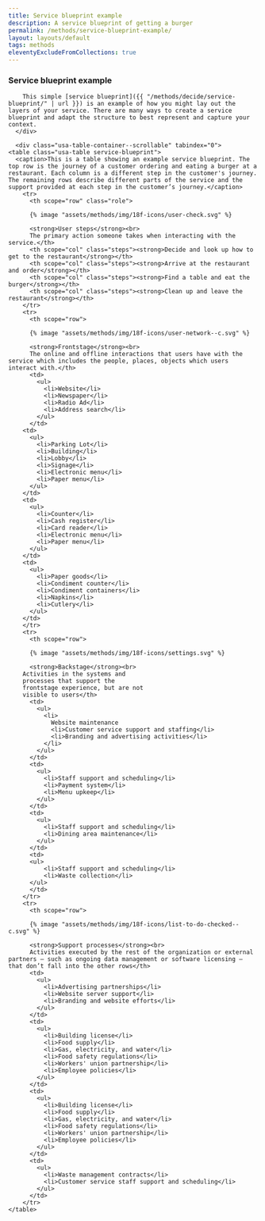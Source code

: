 ```yaml
---
title: Service blueprint example
description: A service blueprint of getting a burger
permalink: /methods/service-blueprint-example/
layout: layouts/default
tags: methods
eleventyExcludeFromCollections: true
---
```


<style type="text/css" media="print">
@page {
  margin: 1in;
}
</style>

<div class="layout--service-blueprint-example">
  <section class="category category--decide usa-section usa-prose">
    <section class="example-card grid-container">
      <h1>Service blueprint example</h1>
      <div class="grid-col-10">

        This simple [service blueprint]({{ "/methods/decide/service-blueprint/" | url }}) is an example of how you might lay out the layers of your service. There are many ways to create a service blueprint and adapt the structure to best represent and capture your context.
      </div>

      <div class="usa-table-container--scrollable" tabindex="0">
    <table class="usa-table service-blueprint">
      <caption>This is a table showing an example service blueprint. The top row is the journey of a customer ordering and eating a burger at a restaurant. Each column is a different step in the customer's journey. The remaining rows describe different parts of the service and the support provided at each step in the customer’s journey.</caption>
        <tr>
          <th scope="row" class="role">

          {% image "assets/methods/img/18f-icons/user-check.svg" %}

          <strong>User steps</strong><br>
          The primary action someone takes when interacting with the service.</th>
          <th scope="col" class="steps"><strong>Decide and look up how to get to the restaurant</strong></th>
          <th scope="col" class="steps"><strong>Arrive at the restaurant and order</strong></th>
          <th scope="col" class="steps"><strong>Find a table and eat the burger</strong></th>
          <th scope="col" class="steps"><strong>Clean up and leave the restaurant</strong></th>
        </tr>
        <tr>
          <th scope="row">

          {% image "assets/methods/img/18f-icons/user-network--c.svg" %}

          <strong>Frontstage</strong><br>
          The online and offline interactions that users have with the service which includes the people, places, objects which users interact with.</th>
          <td>
            <ul>
              <li>Website</li>
              <li>Newspaper</li>
              <li>Radio Ad</li>
              <li>Address search</li>
            </ul>
          </td>
        <td>
          <ul>
            <li>Parking Lot</li>
            <li>Building</li>
            <li>Lobby</li>
            <li>Signage</li>
            <li>Electronic menu</li>
            <li>Paper menu</li>
          </ul>
        </td>
        <td>
          <ul>
            <li>Counter</li>
            <li>Cash register</li>
            <li>Card reader</li>
            <li>Electronic menu</li>
            <li>Paper menu</li>
          </ul>
        </td>
        <td>
          <ul>
            <li>Paper goods</li>
            <li>Condiment counter</li>
            <li>Condiment containers</li>
            <li>Napkins</li>
            <li>Cutlery</li>
          </ul>
        </td>
        </tr>
        <tr>
          <th scope="row">

          {% image "assets/methods/img/18f-icons/settings.svg" %}

          <strong>Backstage</strong><br>
        Activities in the systems and
        processes that support the
        frontstage experience, but are not
        visible to users</th>
          <td>
            <ul>
              <li>
                Website maintenance
                <li>Customer service support and staffing</li>
                <li>Branding and advertising activities</li>
              </li>
            </ul>
          </td>
          <td>
            <ul>
              <li>Staff support and scheduling</li>
              <li>Payment system</li>
              <li>Menu upkeep</li>
            </ul>
          </td>
          <td>
            <ul>
              <li>Staff support and scheduling</li>
              <li>Dining area maintenance</li>
            </ul>
          </td>
          <td>
          <ul>
              <li>Staff support and scheduling</li>
              <li>Waste collection</li>
          </ul>
          </td>
        </tr>
        <tr>
          <th scope="row">

          {% image "assets/methods/img/18f-icons/list-to-do-checked--c.svg" %}

          <strong>Support processes</strong><br>
          Activities executed by the rest of the organization or external partners — such as ongoing data management or software licensing — that don’t fall into the other rows</th>
          <td>
            <ul>
              <li>Advertising partnerships</li>
              <li>Website server support</li>
              <li>Branding and website efforts</li>
            </ul>
          </td>
          <td>
            <ul>
              <li>Building license</li>
              <li>Food supply</li>
              <li>Gas, electricity, and water</li>
              <li>Food safety regulations</li>
              <li>Workers' union partnership</li>
              <li>Employee policies</li>
            </ul>
          </td>
          <td>
            <ul>
              <li>Building license</li>
              <li>Food supply</li>
              <li>Gas, electricity, and water</li>
              <li>Food safety regulations</li>
              <li>Workers' union partnership</li>
              <li>Employee policies</li>
            </ul>
          </td>
          <td>
            <ul>
              <li>Waste management contracts</li>
              <li>Customer service staff support and scheduling</li>
            </ul>
          </td>
        </tr>
    </table>
  </div>
    </section>
  </section>
</div>
